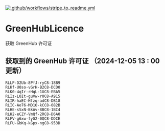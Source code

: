 [![.github/workflows/stripe_to_readme.yml](https://github.com/zjx-kimi/GreenHubLicence/actions/workflows/stripe_to_readme.yml/badge.svg)](https://github.com/zjx-kimi/GreenHubLicence/actions/workflows/stripe_to_readme.yml)
# GreenHubLicence
获取 GreenHub 许可证
## 获取到的 GreenHub 许可证 （2024-12-05 13 : 00 更新）
```
RLLP-D2Ub-8PfJ-ryC8-18B9
RLKf-U0so-vGrH-B2C8-DCD0
RLK0-4qIr-rHqL-1UC8-EBA5
RLIz-L0It-guVw-r0C8-A915
RLIR-haEC-Hfzq-adC8-DB18
RLIC-Ae76-MD1O-kCC8-082B
RLHE-sSxN-BkAv-8BC8-1BC4
RLH2-eCZY-VmQf-2RC8-D6A0
RLFV-g6xw-fyG2-0QC8-DDCE
RLFU-GbKq-kGpx-ngC8-953D
```
